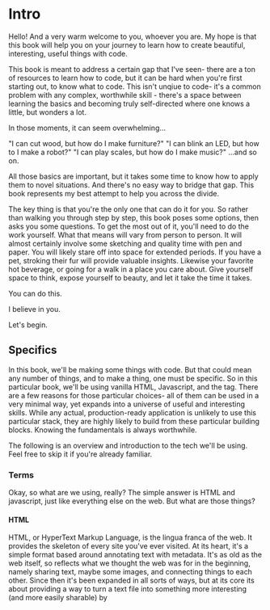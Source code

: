 # Intro

Hello! And a very warm welcome to you, whoever you are. My hope is that this book will help you on your journey to learn how to create beautiful, interesting, useful things with code.

This book is meant to address a certain gap that I've seen- there are a ton of resources to learn how to code, but it can be hard when you're first starting out, to know what to code. This isn't unqiue to code- it's a common problem with any complex, worthwhile skill - there's a space between learning the basics and becoming truly self-directed where one knows a little, but wonders a lot.

In those moments, it can seem overwhelming...

"I can cut wood, but how do I make furniture?"
"I can blink an LED, but how to I make a robot?"
"I can play scales, but how do I make music?"
...and so on.

All those basics are important, but it takes some time to know how to apply them to novel situations. And there's no easy way to bridge that gap. This book represents my best attempt to help you across the divide.

The key thing is that you're the only one that can do it for you. So rather than walking you through step by step, this book poses some options, then asks you some questions. To get the most out of it, you'll need to do the work yourself. What that means will vary from person to person. It will almost certainly involve some sketching and quality time with pen and paper. You will likely stare off into space for extended periods. If you have a pet, stroking their fur will provide valuable insights. Likewise your favorite hot beverage, or going for a walk in a place you care about. Give yourself space to think, expose yourself to beauty, and let it take the time it takes.

You can do this.

I believe in you.

Let's begin.

## Specifics

In this book, we'll be making some things with code. But that could mean any number of things, and to make a thing, one must be specific. So in this particular book, we'll be using vanilla HTML, Javascript, and the <canvas> tag. There are a few reasons for those particular choices- all of them can be used in a very minimal way, yet expands into a universe of useful and interesting skills. While any actual, production-ready application is unlikely to use this particular stack, they are highly likely to build from these particular building blocks. Knowing the fundamentals is always worthwhile.

The following is an overview and introduction to the tech we'll be using. Feel free to skip it if you're already familiar.

### Terms

Okay, so what are we using, really? The simple answer is HTML and javascript, just like everything else on the web. But what are those things? 

#### HTML

HTML, or HyperText Markup Language, is the lingua franca of the web. It provides the skeleton of every site you've ever visited. At its heart, it's a simple format based around annotating text with metadata. It's as old as the web itself, so reflects what we thought the web was for in the beginning, namely sharing text, maybe some images, and connecting things to each other. Since then it's been expanded in all sorts of ways, but at its core its about providing a way to turn a text file into something more interesting (and more easily sharable) by  
